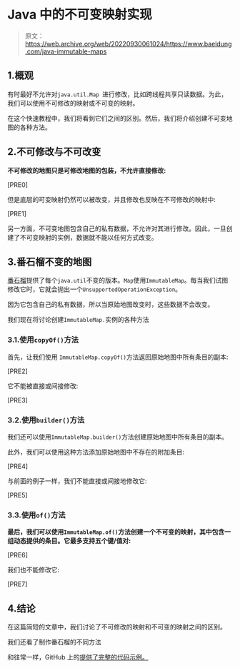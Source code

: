 # Java 中的不可变映射实现

> 原文：<https://web.archive.org/web/20220930061024/https://www.baeldung.com/java-immutable-maps>

## 1.概观

有时最好不允许对`java.util.Map `进行修改，比如跨线程共享只读数据。为此，我们可以使用不可修改的映射或不可变的映射。

在这个快速教程中，我们将看到它们之间的区别。然后，我们将介绍创建不可变地图的各种方法。

## 2.不可修改与不可改变

**不可修改的地图只是可修改地图的包装，不允许直接修改:**

[PRE0]

但是底层的可变映射仍然可以被改变，并且修改也反映在不可修改的映射中:

[PRE1]

另一方面，不可变地图包含自己的私有数据，不允许对其进行修改。因此，一旦创建了不可变映射的实例，数据就不能以任何方式改变。

## 3.番石榴不变的地图

[番石榴](https://web.archive.org/web/20220816153817/https://github.com/google/guava)提供了每个`java.util`不变的版本。`Map`使用`ImmutableMap`。每当我们试图修改它时，它就会抛出一个`UnsupportedOperationException`。

因为它包含自己的私有数据，所以当原始地图改变时，这些数据不会改变。

我们现在将讨论创建`ImmutableMap.`实例的各种方法

### 3.1.使用`copyOf()`方法

首先，让我们使用 `ImmutableMap.copyOf()`方法返回原始地图中所有条目的副本:

[PRE2]

它不能被直接或间接修改:

[PRE3]

### 3.2.使用`builder()`方法

我们还可以使用`ImmutableMap.builder()`方法创建原始地图中所有条目的副本。

此外，我们可以使用这种方法添加原始地图中不存在的附加条目:

[PRE4]

与前面的例子一样，我们不能直接或间接地修改它:

[PRE5]

### 3.3.使用`of()`方法

**最后，我们可以使用`ImmutableMap.of()`方法创建一个不可变的映射，其中包含一组动态提供的条目。它最多支持五个键/值对:**

[PRE6]

我们也不能修改它:

[PRE7]

## 4.结论

在这篇简短的文章中，我们讨论了不可修改的映射和不可变的映射之间的区别。

我们还看了制作番石榴的不同方法

和往常一样，GitHub 上的[提供了完整的代码示例。](https://web.archive.org/web/20220816153817/https://github.com/eugenp/tutorials/tree/master/core-java-modules/core-java-collections-maps)